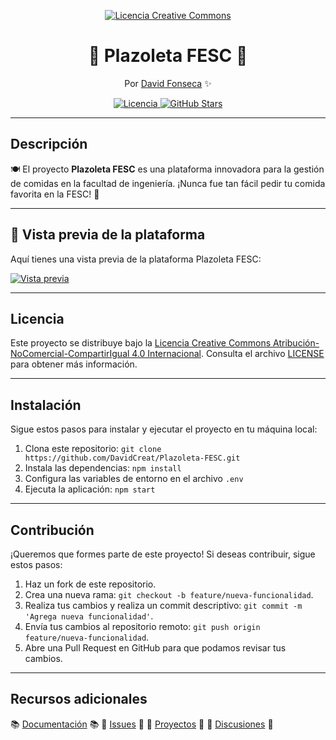 <p align="center">
  <a href="http://creativecommons.org/licenses/by-nc-sa/4.0/">
    <img src="https://i.creativecommons.org/l/by-nc-sa/4.0/88x31.png" alt="Licencia Creative Commons">
  </a>
</p>

<h1 align="center">🌮 Plazoleta FESC 🍔</h1>

<p align="center">Por <a href="https://github.com/DavidCreat">David Fonseca</a> ✨</p>

<p align="center">
  <a href="http://creativecommons.org/licenses/by-nc-sa/4.0/">
    <img src="https://img.shields.io/badge/Licencia-CC%20BY--NC--SA%204.0-blue" alt="Licencia">
  </a>
  <a href="https://github.com/DavidCreat/Plazoleta-FESC">
    <img src="https://img.shields.io/github/stars/DavidCreat/Plazoleta-FESC" alt="GitHub Stars">
  </a>
</p>

---

## Descripción

🍽️ El proyecto **Plazoleta FESC** es una plataforma innovadora para la gestión de comidas en la facultad de ingeniería. ¡Nunca fue tan fácil pedir tu comida favorita en la FESC! 🚀

---

## 🌟 Vista previa de la plataforma

Aquí tienes una vista previa de la plataforma Plazoleta FESC:

[![Vista previa](https://example.com/preview-image.png)](https://david-deveas1.42web.io/plazoletafesc/login.php)

---

## Licencia

Este proyecto se distribuye bajo la [Licencia Creative Commons Atribución-NoComercial-CompartirIgual 4.0 Internacional](http://creativecommons.org/licenses/by-nc-sa/4.0/). Consulta el archivo [LICENSE](LICENSE) para obtener más información.

---

## Instalación

Sigue estos pasos para instalar y ejecutar el proyecto en tu máquina local:

1. Clona este repositorio: `git clone https://github.com/DavidCreat/Plazoleta-FESC.git`
2. Instala las dependencias: `npm install`
3. Configura las variables de entorno en el archivo `.env`
4. Ejecuta la aplicación: `npm start`

---

## Contribución

¡Queremos que formes parte de este proyecto! Si deseas contribuir, sigue estos pasos:

1. Haz un fork de este repositorio.
2. Crea una nueva rama: `git checkout -b feature/nueva-funcionalidad`.
3. Realiza tus cambios y realiza un commit descriptivo: `git commit -m 'Agrega nueva funcionalidad'`.
4. Envía tus cambios al repositorio remoto: `git push origin feature/nueva-funcionalidad`.
5. Abre una Pull Request en GitHub para que podamos revisar tus cambios.

---

## Recursos adicionales

📚 [Documentación](https://github.com/DavidCreat/Plazoleta-FESC/wiki) 📚
🐞 [Issues](https://github.com/DavidCreat/Plazoleta-FESC/issues) 🐞
📂 [Proyectos](https://github.com/DavidCreat?tab=repositories) 📂
💬 [Discusiones](https://github.com/DavidCreat/Plazoleta-FESC/discussions) 💬
